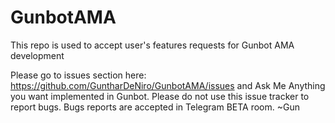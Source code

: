 # GunbotAMA
This repo is used to accept user's features requests for Gunbot AMA development

Please go to issues section here: https://github.com/GuntharDeNiro/GunbotAMA/issues and Ask Me Anything you want implemented in Gunbot. Please do not use this issue tracker to report bugs. Bugs reports are accepted in Telegram BETA room.
~Gun
